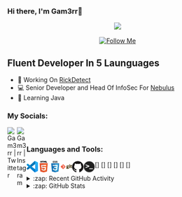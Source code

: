 ### Hi there, I'm Gam3rr👋 ###
<p align="center">
    <img src="https://discord.c99.nl/widget/theme-3/849731649289453629.png"/>
</p>
<p align="center">
<a href="https://twitter.com/intent/follow?screen_name=Gam3rrXD">
         <img alt="Follow Me" src="https://img.shields.io/twitter/follow/Gam3rrXD?color=FF0000&logo=twitter&style=for-the-badge"
         width="250" height="50">
</a>
</p>

## Fluent Developer In 5 Launguages ##

- 🔭 Working On <a href="https://github.com/Gam3rrXD/RickDetect">RickDetect</a>
- 💻 Senior Developer and Head Of InfoSec For <a href="https://github.com/ProjectNebulus">Nebulus</a>
- 🌱 Learning Java

### My Socials:
[<img align="left" alt="Gam3rr | Twitter" width="22px" src="https://cdn.jsdelivr.net/npm/simple-icons@v3/icons/twitter.svg" />][twitter]
[<img align="left" alt="Gam3rr | Instagram" width="22px" src="https://cdn.jsdelivr.net/npm/simple-icons@v3/icons/instagram.svg" />][instagram]

<br />

### Languages and Tools: ###

[<img align="left" alt="Visual Studio Code" width="26px" src="https://raw.githubusercontent.com/github/explore/80688e429a7d4ef2fca1e82350fe8e3517d3494d/topics/visual-studio-code/visual-studio-code.png" />]
[<img align="left" alt="HTML5" width="26px" src="https://raw.githubusercontent.com/github/explore/80688e429a7d4ef2fca1e82350fe8e3517d3494d/topics/html/html.png" />]
[<img align="left" alt="CSS3" width="26px" src="https://raw.githubusercontent.com/github/explore/80688e429a7d4ef2fca1e82350fe8e3517d3494d/topics/css/css.png" />]
[<img align="left" alt="Git" width="26px" src="https://raw.githubusercontent.com/github/explore/80688e429a7d4ef2fca1e82350fe8e3517d3494d/topics/git/git.png" />]
[<img align="left" alt="GitHub" width="26px" src="https://raw.githubusercontent.com/github/explore/78df643247d429f6cc873026c0622819ad797942/topics/github/github.png" />]
[<img align="left" alt="Terminal" width="26px" src="https://raw.githubusercontent.com/github/explore/80688e429a7d4ef2fca1e82350fe8e3517d3494d/topics/terminal/terminal.png" />]
<br />


<details>
  <summary>:zap: Recent GitHub Activity</summary>

<!--RECENT_ACTIVITY:start-->
1. ⭐ Starred [Solar-Tweaks/Solar-Tweaks](https://github.com/Solar-Tweaks/Solar-Tweaks)
2. 💪 Opened PR [#47](https://github.com/Ealenn/AdGuard-Home-List/pull/47) in [Ealenn/AdGuard-Home-List](https://github.com/Ealenn/AdGuard-Home-List)
3. 💪 Opened PR [#43](https://github.com/Ealenn/AdGuard-Home-List/pull/43) in [Ealenn/AdGuard-Home-List](https://github.com/Ealenn/AdGuard-Home-List)
4. 🔱 Forked [Gam3rrXD/AdGuard-Home-List](https://github.com/Gam3rrXD/AdGuard-Home-List) from [Ealenn/AdGuard-Home-List](https://github.com/Ealenn/AdGuard-Home-List)
<!--RECENT_ACTIVITY:end-->
<!--RECENT_ACTIVITY:last_update-->
Last Updated: Wednesday, December 7th, 2022, 7:01:06 PM
<!--RECENT_ACTIVITY:last_update_end-->

</details>

<details>
  <summary>:zap: GitHub Stats</summary>

  <img align="left" alt="Gam3rr's GitHub Stats" src="https://github-readme-stats.vercel.app/api?username=Gam3rrXD&show_icons=true&hide_border=false&title_color=FF0000&icon_color=00FFFF&bg_color=333&text_color=1dcaff" />

</details>

[twitter]: https://twitter.com/Gam3rrXD
[instagram]: https://instagram.com/gam3rryt
